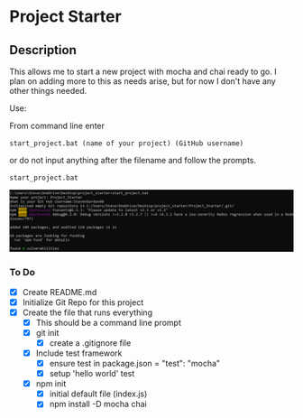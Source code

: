 # Project Starter

## Description

This allows me to start a new project with mocha and chai ready to go. I plan on adding more to this as needs arise, but for now I don't have any other things needed.

Use:

<!-- prettier-ignore -->
From command line enter

    start_project.bat (name of your project) (GitHub username)

or do not input anything after the filename and follow the prompts.

    start_project.bat

![No Input Given](no_input.PNG)

### To Do

- [x] Create README.md
- [x] Initialize Git Repo for this project
- [x] Create the file that runs everything
  - [x] This should be a command line prompt
  - [x] git init
    - [x] create a .gitignore file
  - [x] Include test framework
    - [x] ensure test in package.json = "test": "mocha"
    - [x] setup 'hello world' test
  - [x] npm init
    - [x] initial default file (index.js)
    - [x] npm install -D mocha chai
